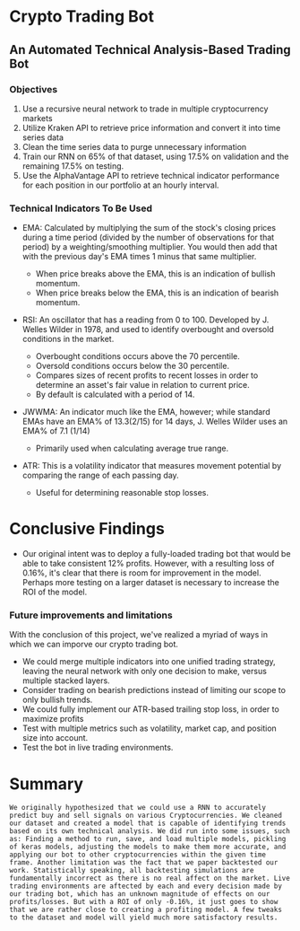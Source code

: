 # **Crypto Trading Bot**
## An Automated Technical Analysis-Based Trading Bot

### **Objectives**
1. Use a recursive neural network to trade in multiple cryptocurrency markets
1. Utilize Kraken API to retrieve price information and convert it into time series data
1. Clean the time series data to purge unnecessary information
1. Train our RNN on 65% of that dataset, using 17.5% on validation and the remaining 17.5% on testing.
1. Use the AlphaVantage API to retrieve technical indicator performance for each position in our portfolio at an hourly interval.

### **Technical Indicators To Be Used**
* EMA: Calculated by multiplying the sum of the stock's closing prices during a time period (divided by the number of observations for that period) by a weighting/smoothing multiplier. You would then add that with the previous day's EMA times 1 minus that same multiplier.
	* When price breaks above the EMA, this is an indication of bullish momentum.
	* When price breaks below the EMA, this is an indication of bearish momentum.
* RSI: An oscillator that has a reading from 0 to 100. Developed by J. Welles Wilder in 1978, and used to identify overbought and oversold conditions in the market.
    * Overbought conditions occurs above the 70 percentile.
    * Oversold conditions occurs below the 30 percentile.
	* Compares sizes of recent profits to recent losses in order to determine an asset's fair value in relation to current price.
	* By default is calculated with a period of 14.
	
* JWWMA: An indicator much like the EMA, however; while standard EMAs have an EMA% of 13.3(2/15) for 14 days, J. Welles Wilder uses an EMA% of 7.1 (1/14)
	* Primarily used when calculating average true range.
* ATR: This is a volatility indicator that measures movement potential by comparing the range of each passing day.
    * Useful for determining reasonable stop losses.
    
# Conclusive Findings
* Our original intent was to deploy a fully-loaded trading bot that would be able to take consistent 12% profits. However, with a resulting loss of 0.16%, it's clear that there is room for improvement in the model. Perhaps more testing on a larger dataset is necessary to increase the ROI of the model.

### **Future improvements and limitations**
With the conclusion of this project, we've realized a myriad of ways in which we can imporve our crypto trading bot.
* We could merge multiple indicators into one unified trading strategy, leaving the neural network with only one decision to make, versus multiple stacked layers.
* Consider trading on bearish predictions instead of limiting our scope to only bullish trends.
* We could fully implement our ATR-based trailing stop loss, in order to maximize profits
* Test with multiple metrics such as volatility, market cap, and position size into account.
* Test the bot in live trading environments.

# Summary
    We originally hypothesized that we could use a RNN to accurately predict buy and sell signals on various Cryptocurrencies. We cleaned our dataset and created a model that is capable of identifying trends based on its own technical analysis. We did run into some issues, such as: Finding a method to run, save, and load multiple models, pickling of keras models, adjusting the models to make them more accurate, and applying our bot to other cryptocurrencies within the given time frame. Another limitation was the fact that we paper backtested our work. Statistically speaking, all backtesting simulations are fundamentally incorrect as there is no real affect on the market. Live trading environments are aftected by each and every decision made by our trading bot, which has an unknown magnitude of effects on our profits/losses. But with a ROI of only -0.16%, it just goes to show that we are rather close to creating a profiting model. A few tweaks to the dataset and model will yield much more satisfactory results.